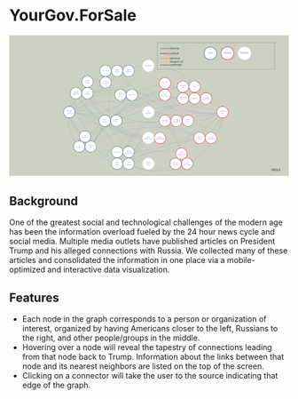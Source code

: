 # YourGov.ForSale

![ygfs screenshot](readme_images/ygfs.png)

## Background
One of the greatest social and technological challenges of the modern age has been the information overload fueled by the 24 hour news cycle and social media. Multiple media outlets have published articles on President Trump and his alleged connections with Russia. We collected many of these articles and consolidated the information in one place via a mobile-optimized and interactive data visualization.

## Features

- Each node in the graph corresponds to a person or organization of interest, organized by having Americans closer to the left, Russians to the right, and other people/groups in the middle.
- Hovering over a node will reveal the tapestry of connections leading from that node back to Trump. Information about the links between that node and its nearest neighbors are listed on the top of the screen.
- Clicking on a connector will take the user to the source indicating that edge of the graph.
